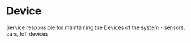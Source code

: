 # Device
Service responsible for maintaining the Devices of the system - sensors, cars, IoT devices

